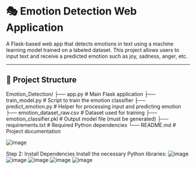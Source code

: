 # 🎭 Emotion Detection Web Application

A Flask-based web app that detects emotions in text using a machine learning model trained on a labeled dataset. This project allows users to input text and receive a predicted emotion such as joy, sadness, anger, etc.

---

## 📁 Project Structure

Emotion_Detection/
├── app.py # Main Flask application
├── train_model.py # Script to train the emotion classifier
├── predict_emotion.py # Helper for processing input and predicting emotion
├── emotion_dataset_raw.csv # Dataset used for training
├── emotion_classifier.pkl # Output model file (must be generated)
├── requirements.txt # Required Python dependencies
└── README.md # Project documentation



![image](https://github.com/user-attachments/assets/1c58aba8-bf2e-4f5e-ad6d-ed2e0ab17060)

Step 2: Install Dependencies
Install the necessary Python libraries:
![image](https://github.com/user-attachments/assets/360eb006-9550-4575-9e80-57ce839e135f)
![image](https://github.com/user-attachments/assets/e808b29c-5055-4a0b-9ac1-de97a2c2717e)
![image](https://github.com/user-attachments/assets/3c32dd6e-f443-4298-ad7c-9dc9d3384000)
![image](https://github.com/user-attachments/assets/0e754146-0314-41d9-a956-70fc91568f32)
![image](https://github.com/user-attachments/assets/e6140b4d-cb06-4913-89e1-66f4e7dbc002)



